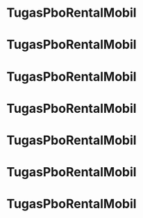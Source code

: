 # TugasPboRentalMobil
# TugasPboRentalMobil
# TugasPboRentalMobil
# TugasPboRentalMobil
# TugasPboRentalMobil
# TugasPboRentalMobil
# TugasPboRentalMobil
